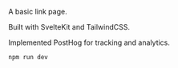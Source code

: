 A basic link page. 

Built with SvelteKit and TailwindCSS.

Implemented PostHog for tracking and analytics. 

`npm run dev`
